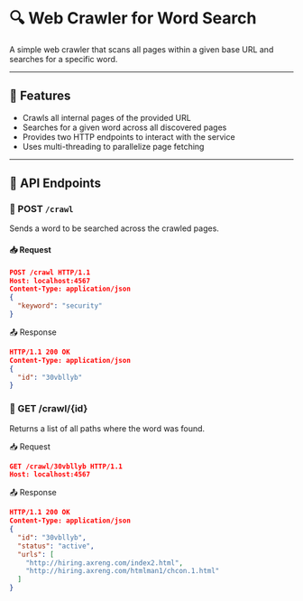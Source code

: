 # 🔍 Web Crawler for Word Search

A simple web crawler that scans all pages within a given base URL and searches for a specific word.

---

## 📌 Features

- Crawls all internal pages of the provided URL  
- Searches for a given word across all discovered pages  
- Provides two HTTP endpoints to interact with the service  
- Uses multi-threading to parallelize page fetching  

---

## 📡 API Endpoints


### 🔸 POST `/crawl`
Sends a word to be searched across the crawled pages.

#### 📥 Request
```json
POST /crawl HTTP/1.1
Host: localhost:4567
Content-Type: application/json
{
  "keyword": "security"
}
```

📤 Response
```json
HTTP/1.1 200 OK  
Content-Type: application/json
{
  "id": "30vbllyb"
}
```
### 🔸 GET /crawl/{id}
Returns a list of all paths where the word was found.

📥 Request
```json
GET /crawl/30vbllyb HTTP/1.1
Host: localhost:4567
```
📤 Response
```json
HTTP/1.1 200 OK  
Content-Type: application/json
{
  "id": "30vbllyb",
  "status": "active",
  "urls": [
    "http://hiring.axreng.com/index2.html",
    "http://hiring.axreng.com/htmlman1/chcon.1.html"
  ]
}
```

